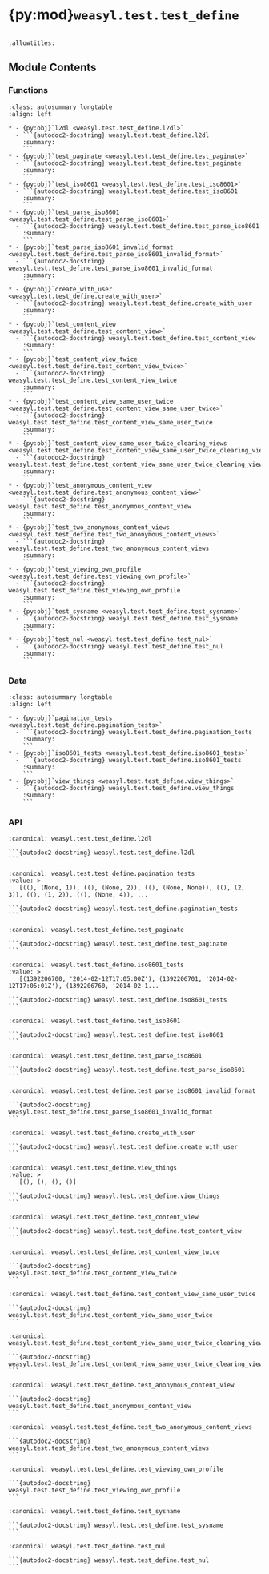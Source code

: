 # {py:mod}`weasyl.test.test_define`

```{py:module} weasyl.test.test_define
```

```{autodoc2-docstring} weasyl.test.test_define
:allowtitles:
```

## Module Contents

### Functions

````{list-table}
:class: autosummary longtable
:align: left

* - {py:obj}`l2dl <weasyl.test.test_define.l2dl>`
  - ```{autodoc2-docstring} weasyl.test.test_define.l2dl
    :summary:
    ```
* - {py:obj}`test_paginate <weasyl.test.test_define.test_paginate>`
  - ```{autodoc2-docstring} weasyl.test.test_define.test_paginate
    :summary:
    ```
* - {py:obj}`test_iso8601 <weasyl.test.test_define.test_iso8601>`
  - ```{autodoc2-docstring} weasyl.test.test_define.test_iso8601
    :summary:
    ```
* - {py:obj}`test_parse_iso8601 <weasyl.test.test_define.test_parse_iso8601>`
  - ```{autodoc2-docstring} weasyl.test.test_define.test_parse_iso8601
    :summary:
    ```
* - {py:obj}`test_parse_iso8601_invalid_format <weasyl.test.test_define.test_parse_iso8601_invalid_format>`
  - ```{autodoc2-docstring} weasyl.test.test_define.test_parse_iso8601_invalid_format
    :summary:
    ```
* - {py:obj}`create_with_user <weasyl.test.test_define.create_with_user>`
  - ```{autodoc2-docstring} weasyl.test.test_define.create_with_user
    :summary:
    ```
* - {py:obj}`test_content_view <weasyl.test.test_define.test_content_view>`
  - ```{autodoc2-docstring} weasyl.test.test_define.test_content_view
    :summary:
    ```
* - {py:obj}`test_content_view_twice <weasyl.test.test_define.test_content_view_twice>`
  - ```{autodoc2-docstring} weasyl.test.test_define.test_content_view_twice
    :summary:
    ```
* - {py:obj}`test_content_view_same_user_twice <weasyl.test.test_define.test_content_view_same_user_twice>`
  - ```{autodoc2-docstring} weasyl.test.test_define.test_content_view_same_user_twice
    :summary:
    ```
* - {py:obj}`test_content_view_same_user_twice_clearing_views <weasyl.test.test_define.test_content_view_same_user_twice_clearing_views>`
  - ```{autodoc2-docstring} weasyl.test.test_define.test_content_view_same_user_twice_clearing_views
    :summary:
    ```
* - {py:obj}`test_anonymous_content_view <weasyl.test.test_define.test_anonymous_content_view>`
  - ```{autodoc2-docstring} weasyl.test.test_define.test_anonymous_content_view
    :summary:
    ```
* - {py:obj}`test_two_anonymous_content_views <weasyl.test.test_define.test_two_anonymous_content_views>`
  - ```{autodoc2-docstring} weasyl.test.test_define.test_two_anonymous_content_views
    :summary:
    ```
* - {py:obj}`test_viewing_own_profile <weasyl.test.test_define.test_viewing_own_profile>`
  - ```{autodoc2-docstring} weasyl.test.test_define.test_viewing_own_profile
    :summary:
    ```
* - {py:obj}`test_sysname <weasyl.test.test_define.test_sysname>`
  - ```{autodoc2-docstring} weasyl.test.test_define.test_sysname
    :summary:
    ```
* - {py:obj}`test_nul <weasyl.test.test_define.test_nul>`
  - ```{autodoc2-docstring} weasyl.test.test_define.test_nul
    :summary:
    ```
````

### Data

````{list-table}
:class: autosummary longtable
:align: left

* - {py:obj}`pagination_tests <weasyl.test.test_define.pagination_tests>`
  - ```{autodoc2-docstring} weasyl.test.test_define.pagination_tests
    :summary:
    ```
* - {py:obj}`iso8601_tests <weasyl.test.test_define.iso8601_tests>`
  - ```{autodoc2-docstring} weasyl.test.test_define.iso8601_tests
    :summary:
    ```
* - {py:obj}`view_things <weasyl.test.test_define.view_things>`
  - ```{autodoc2-docstring} weasyl.test.test_define.view_things
    :summary:
    ```
````

### API

````{py:function} l2dl(l, k='k')
:canonical: weasyl.test.test_define.l2dl

```{autodoc2-docstring} weasyl.test.test_define.l2dl
```
````

````{py:data} pagination_tests
:canonical: weasyl.test.test_define.pagination_tests
:value: >
   [((), (None, 1)), ((), (None, 2)), ((), (None, None)), ((), (2, 3)), ((), (1, 2)), ((), (None, 4)), ...

```{autodoc2-docstring} weasyl.test.test_define.pagination_tests
```

````

````{py:function} test_paginate(parameters, expected_pair, expected_rows)
:canonical: weasyl.test.test_define.test_paginate

```{autodoc2-docstring} weasyl.test.test_define.test_paginate
```
````

````{py:data} iso8601_tests
:canonical: weasyl.test.test_define.iso8601_tests
:value: >
   [(1392206700, '2014-02-12T17:05:00Z'), (1392206701, '2014-02-12T17:05:01Z'), (1392206760, '2014-02-1...

```{autodoc2-docstring} weasyl.test.test_define.iso8601_tests
```

````

````{py:function} test_iso8601(parameter, expected)
:canonical: weasyl.test.test_define.test_iso8601

```{autodoc2-docstring} weasyl.test.test_define.test_iso8601
```
````

````{py:function} test_parse_iso8601(parameter, expected)
:canonical: weasyl.test.test_define.test_parse_iso8601

```{autodoc2-docstring} weasyl.test.test_define.test_parse_iso8601
```
````

````{py:function} test_parse_iso8601_invalid_format()
:canonical: weasyl.test.test_define.test_parse_iso8601_invalid_format

```{autodoc2-docstring} weasyl.test.test_define.test_parse_iso8601_invalid_format
```
````

````{py:function} create_with_user(func)
:canonical: weasyl.test.test_define.create_with_user

```{autodoc2-docstring} weasyl.test.test_define.create_with_user
```
````

````{py:data} view_things
:canonical: weasyl.test.test_define.view_things
:value: >
   [(), (), (), ()]

```{autodoc2-docstring} weasyl.test.test_define.view_things
```

````

````{py:function} test_content_view(db, create_func, model, feature)
:canonical: weasyl.test.test_define.test_content_view

```{autodoc2-docstring} weasyl.test.test_define.test_content_view
```
````

````{py:function} test_content_view_twice(db, create_func, model, feature)
:canonical: weasyl.test.test_define.test_content_view_twice

```{autodoc2-docstring} weasyl.test.test_define.test_content_view_twice
```
````

````{py:function} test_content_view_same_user_twice(db, create_func, model, feature)
:canonical: weasyl.test.test_define.test_content_view_same_user_twice

```{autodoc2-docstring} weasyl.test.test_define.test_content_view_same_user_twice
```
````

````{py:function} test_content_view_same_user_twice_clearing_views(db, create_func, model, feature)
:canonical: weasyl.test.test_define.test_content_view_same_user_twice_clearing_views

```{autodoc2-docstring} weasyl.test.test_define.test_content_view_same_user_twice_clearing_views
```
````

````{py:function} test_anonymous_content_view(db, create_func, model, feature)
:canonical: weasyl.test.test_define.test_anonymous_content_view

```{autodoc2-docstring} weasyl.test.test_define.test_anonymous_content_view
```
````

````{py:function} test_two_anonymous_content_views(db, create_func, model, feature)
:canonical: weasyl.test.test_define.test_two_anonymous_content_views

```{autodoc2-docstring} weasyl.test.test_define.test_two_anonymous_content_views
```
````

````{py:function} test_viewing_own_profile(db)
:canonical: weasyl.test.test_define.test_viewing_own_profile

```{autodoc2-docstring} weasyl.test.test_define.test_viewing_own_profile
```
````

````{py:function} test_sysname()
:canonical: weasyl.test.test_define.test_sysname

```{autodoc2-docstring} weasyl.test.test_define.test_sysname
```
````

````{py:function} test_nul()
:canonical: weasyl.test.test_define.test_nul

```{autodoc2-docstring} weasyl.test.test_define.test_nul
```
````
